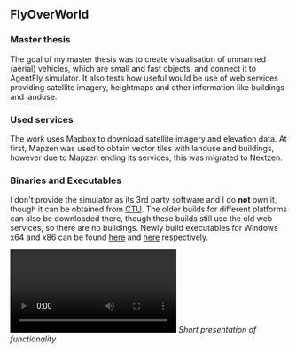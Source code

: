 ## FlyOverWorld
### Master thesis
The goal of my master thesis was to create visualisation of unmanned (aerial) vehicles, which are small and fast objects, and connect it to AgentFly simulator. It also tests how useful would be use of web services providing satellite imagery, heightmaps and other information like buildings and landuse.

### Used services
The work uses Mapbox to download satellite imagery and elevation data. At first, Mapzen was used to obtain vector tiles with landuse and buildings, however due to Mapzen ending its services, this was migrated to Nextzen.

### Binaries and Executables
I don't provide the simulator as its 3rd party software and I do **not** own it, though it can be obtained from [CTU](https://dspace.cvut.cz/handle/10467/68616?show=full). The older builds for different platforms can also be downloaded there, though these builds still use the old web services, so there are no buildings. Newly build executables for Windows x64 and x86 can be found [here](http://janovrom.ddns.net/janovrom/FlyOverWorld/raw/0b37d6be97784cf6b5288b37c2519219a8d5a266/Build/win-x64.zip) and [here](http://janovrom.ddns.net/janovrom/FlyOverWorld/raw/0b37d6be97784cf6b5288b37c2519219a8d5a266/Build/win-x86.zip) respectively.

![](http://janovrom.ddns.net/janovrom/FlyOverWorld/raw/ee1488df3524e207e899d10752bd9dcdf5972162/Media/demo1.mp4)
*Short presentation of functionality*
